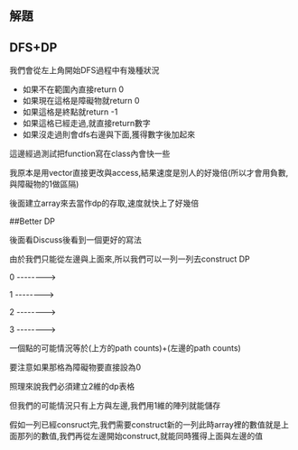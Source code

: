 ## 解題

## DFS+DP

我們會從左上角開始DFS過程中有幾種狀況

* 如果不在範圍內直接return 0
* 如果現在這格是障礙物就return 0
* 如果這格是終點就return -1
* 如果這格已經走過,就直接return數字
* 如果沒走過則會dfs右邊與下面,獲得數字後加起來

這邊經過測試把function寫在class內會快一些

我原本是用vector直接更改與access,結果速度是別人的好幾倍(所以才會用負數,與障礙物的1做區隔)

後面建立array來去當作dp的存取,速度就快上了好幾倍

##Better DP

後面看Discuss後看到一個更好的寫法

由於我們只能從左邊與上面來,所以我們可以一列一列去construct DP

0 -------->

1 -------->

2 -------->

3 -------->

一個點的可能情況等於(上方的path counts)+(左邊的path counts)

要注意如果那格為障礙物要直接設為0

照理來說我們必須建立2維的dp表格

但我們的可能情況只有上方與左邊,我們用1維的陣列就能儲存

假如一列已經consruct完,我們需要construct新的一列此時array裡的數值就是上面那列的數值,我們再從左邊開始construct,就能同時獲得上面與左邊的值

